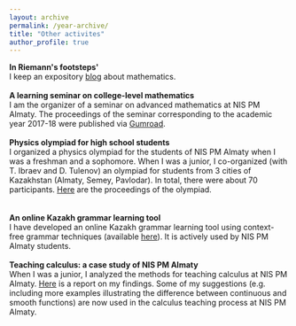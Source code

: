 ```yaml
---
layout: archive
permalink: /year-archive/
title: "Other activites"
author_profile: true
---
```

<b>In Riemann's footsteps'</b><br>
I keep an expository [blog](https://riemannfootsteps.blogspot.com) about mathematics. 
<br>
<br>
<b>A learning seminar on college-level mathematics</b><br>
I am the organizer of a seminar on advanced mathematics at NIS PM Almaty. The proceedings of the seminar corresponding to the academic year 2017-18 were published via [Gumroad](https://gum.co/fEKzA). 
<br>
<br>
<b>Physics olympiad for high school students </b><br>
I organized a physics olympiad for the students of NIS PM Almaty when I was a freshman and a sophomore. When I was a junior, I co-organized (with T. Ibraev and D. Tulenov) an olympiad for students from 3 cities of Kazakhstan (Almaty, Semey, Pavlodar). In total, there were about 70 participants. [Here](https://kazhymurat.ml/files/3_town.pdf) are the proceedings of the olympiad.   
 <br>
 <br>
<b>An online Kazakh grammar learning tool</b><br>
I have developed an online Kazakh grammar learning tool using context-free grammar techniques (available [here](https://kazhymurat.ml/kazakh)). 
It is actively used by NIS PM Almaty students.
  <br>
  <br>
<b>Teaching calculus: a case study of NIS PM Almaty</b>
<br>
When I was a junior, I analyzed the methods for teaching calculus at NIS PM Almaty. [Here](https://kazhymurat.ml/files/Math_teaching.pdf) is a report on my findings. 
Some of my suggestions (e.g. including more examples illustrating the difference between continuous and smooth functions) are now used in the calculus teaching process at NIS PM Almaty.    
